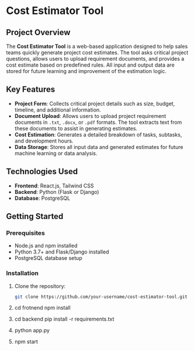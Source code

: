 # Cost Estimator Tool

## Project Overview

The **Cost Estimator Tool** is a web-based application designed to help sales teams quickly generate project cost estimates. The tool asks critical project questions, allows users to upload requirement documents, and provides a cost estimate based on predefined rules. All input and output data are stored for future learning and improvement of the estimation logic.

## Key Features

- **Project Form**: Collects critical project details such as size, budget, timeline, and additional information.
- **Document Upload**: Allows users to upload project requirement documents in `.txt`, `.docx`, or `.pdf` formats. The tool extracts text from these documents to assist in generating estimates.
- **Cost Estimation**: Generates a detailed breakdown of tasks, subtasks, and development hours.
- **Data Storage**: Stores all input data and generated estimates for future machine learning or data analysis.

## Technologies Used

- **Frontend**: React.js, Tailwind CSS
- **Backend**: Python (Flask or Django)
- **Database**: PostgreSQL

## Getting Started

### Prerequisites

- Node.js and npm installed
- Python 3.7+ and Flask/Django installed
- PostgreSQL database setup

### Installation

1. Clone the repository:
   ```bash
   git clone https://github.com/your-username/cost-estimator-tool.git
2. cd frotnend
   npm install
   
3. cd backend
   pip install -r requirements.txt
   
4. python app.py

5. npm start
